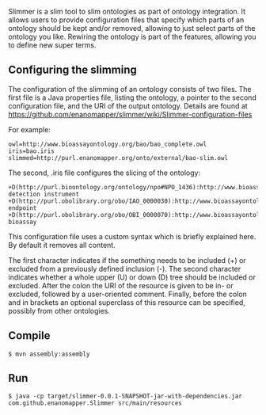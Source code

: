 
Slimmer is a slim tool to slim ontologies as part of ontology integration. It allows users to
provide configuration files that specify which parts of an ontology should be kept and/or
removed, allowing to just select parts of the ontology you like. Rewiring the ontology is part
of the features, allowing you to define new super terms.

Configuring the slimming
------------------------

The configuration of the slimming of an ontology consists of two files. The first file is a
Java properties file, listing the ontology, a pointer to the second configuration file, and
the URI of the output ontology. Details are found at https://github.com/enanomapper/slimmer/wiki/Slimmer-configuration-files

For example:

    owl=http://www.bioassayontology.org/bao/bao_complete.owl
    iris=bao.iris
    slimmed=http://purl.enanomapper.org/onto/external/bao-slim.owl

The second, .iris file configures the slicing of the ontology:

    +D(http://purl.bioontology.org/ontology/npo#NPO_1436):http://www.bioassayontology.org/bao#BAO_0000697 detection instrument
    +D(http://purl.obolibrary.org/obo/IAO_0000030):http://www.bioassayontology.org/bao#BAO_0000179 endpoint
    +D(http://purl.obolibrary.org/obo/OBI_0000070):http://www.bioassayontology.org/bao#BAO_0000015 bioassay
 
This configuration file uses a custom syntax which is briefly explained here. By default it removes all content.

The first character indicates if the something needs to be included (+) or excluded from a previously defined
inclusion (-). The second character indicates whether a whole upper (U) or down (D) tree should be included or
excluded. After the colon the URI of the resource is given to be in- or excluded, followed by a user-oriented
comment. Finally, before the colon and in brackets an optional superclass of this resource can be specified,
possibly from other ontologies.

Compile
-------

    $ mvn assembly:assembly

Run
---

    $ java -cp target/slimmer-0.0.1-SNAPSHOT-jar-with-dependencies.jar com.github.enanomapper.Slimmer src/main/resources
